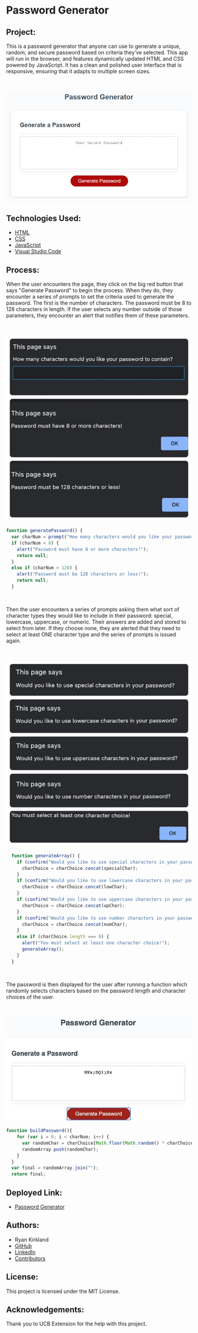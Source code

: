 
# Password Generator

## Project:

This is a password generator that anyone can use to generate a unique, random, and secure password based on criteria they’ve selected. This app will run in the browser, and features dynamically updated HTML and CSS powered by JavaScript. It has a clean and polished user interface that is responsive, ensuring that it adapts to multiple screen sizes.

<br>

![Image](https://github.com/RyanKirkland86/password-generator/blob/main/assets/PasswordGenerator.png)

## Technologies Used:
- [HTML](https://developer.mozilla.org/en-US/docs/Web/HTML)
- [CSS](https://developer.mozilla.org/en-US/docs/Web/CSS)
- [JavaScript](https://www.javascript.com/)
- [Visual Studio Code](https://code.visualstudio.com/)

## Process:
When the user encounters the page, they click on the big red button that says "Generate Password" to begin the process. When they do, they encounter a series of prompts to set the criteria used to generate the password. The first is the number of characters. The password must be 8 to 128 characters in length. If the user selects any number outside of those parameters, they encounter an alert that notifies them of these parameters.

<br>

![Image](https://github.com/RyanKirkland86/password-generator/blob/main/assets/FirstPrompt.jpg)

```javascript
function generatePassword() {
  var charNum = prompt("How many characters would you like your password to contain?");
  if (charNum < 8) {
    alert("Password must have 8 or more characters!");
    return null;
  }
  else if (charNum > 128) {
    alert("Password must be 128 characters or less!");
    return null;
  }
```
<br>

Then the user encounters a series of prompts asking them what sort of character types they would like to include in their password: special, lowercase, uppercase, or numeric. Their answers are added and stored to select from later. If they choose none, they are alerted that they need to select at least ONE character type and the series of prompts is issued again.

<br>

![Image](https://github.com/RyanKirkland86/password-generator/blob/main/assets/CharacterPrompts.jpg)

```javascript
  function generateArray() {
    if (confirm("Would you like to use special characters in your password?")) {
      charChoice = charChoice.concat(specialChar);
    }
    if (confirm("Would you like to use lowercase characters in your password?")) {
      charChoice = charChoice.concat(lowChar);
    }
    if (confirm("Would you like to use uppercase characters in your password?")) {
      charChoice = charChoice.concat(upChar);
    }
    if (confirm("Would you like to use number characters in your password?")) {
      charChoice = charChoice.concat(numChar);
    }
    else if (charChoice.length === 0) {
      alert("You must select at least one character choice!");
      generateArray();
    }
  }
```
<br>

The password is then displayed for the user after running a function which randomly selects characters based on the password length and character choices of the user.

<br>

![Image](https://github.com/RyanKirkland86/password-generator/blob/main/assets/PasswordGenerated.jpg)

```javascript
function buildPassword(){
    for (var i = 0; i < charNum; i++) {
      var randomChar = charChoice[Math.floor(Math.random() * charChoice.length)];
      randomArray.push(randomChar);
    }
  }
  var final = randomArray.join("");
  return final;
  ```

## Deployed Link:

* [Password Generator](https://ryankirkland86.github.io/password-generator/)


## Authors:
- Ryan Kirkland
- [GitHub](https://github.com/RyanKirkland86)
- [LinkedIn](https://www.linkedin.com/in/ryan-kirkland-619942200/)
- [Contributors](https://bootcamp.berkeley.edu/coding/)

## License:
This project is licensed under the MIT License.

## Acknowledgements:
Thank you to UCB Extension for the help with this project.